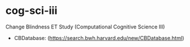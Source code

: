 # cog-sci-iii
 Change Blindness ET Study (Computational Cognitive Science III)

- CBDatabase: (https://search.bwh.harvard.edu/new/CBDatabase.html)